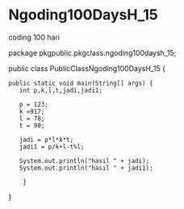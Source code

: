 # Ngoding100DaysH_15
coding 100 hari

package pkgpublic.pkgclass.ngoding100daysh_15;


public class PublicClassNgoding100DaysH_15 {

   
    public static void main(String[] args) {
       int p,k,l,t,jadi,jadi1;
       
       p = 123;
       k =917;
       l = 78;
       t = 90;
       
       jadi = p*l*k*t;
       jadi1 = p/k+l-t%l;
       
       System.out.println("hasil " + jadi);
       System.out.println("hasil " + jadi1);
       
        }
}
